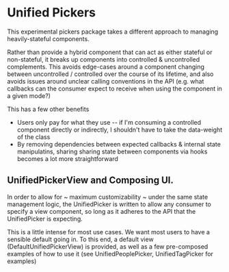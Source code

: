 # Unified Pickers

This experimental pickers package takes a different approach to managing heavily-stateful components.

Rather than provide a hybrid component that can act as either stateful or non-stateful, it breaks up components into controlled & uncontrolled complements. This avoids edge-cases around a component changing between uncontrolled / controlled over the course of its lifetime, and also avoids issues around unclear calling conventions in the API (e.g. what callbacks can the consumer expect to receive when using the component in a given mode?)

This has a few other benefits

- Users only pay for what they use -- if I'm consuming a controlled component directly or indirectly, I shouldn't have to take the data-weight of the class
- By removing dependencies between expected callbacks & internal state manipulatins, sharing sharing state between components via hooks becomes a lot more straightforward

## UnifiedPickerView and Composing UI.

In order to allow for ~ maximum customizability ~ under the same state management logic, the UnifiedPicker is written to allow any consumer to specify a view component, so long as it adheres to the API that the UnifiedPicker is expecting.

This is a little intense for most use cases. We want most users to have a sensible default going in. To this end, a default view (DefaultUnifiedPickerView) is provided, as well as a few pre-composed examples of how to use it (see UnifiedPeoplePicker, UnifiedTagPicker for examples)
